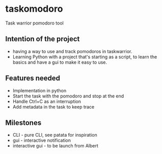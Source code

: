# taskomodoro

Task warrior pomodoro tool

## Intention of the project

- having a way to use and track pomodoros in taskwarrior.
- Learning Python with a project that's starting as a script, to learn the basics and have a gui to make it easy to use.

## Features needed

- Implementation in python
- Start the task with the pomodoro and stop at the end
- Handle Ctrl+C as an interruption
- Add metadata in the task to keep trace

## Milestones

- CLI - pure CLI, see patata for inspiration
- gui - interactive notification
- interactive gui - to be launch from Albert

